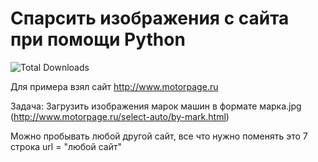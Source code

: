 # Спарсить изображения с сайта при помощи Python

![Total Downloads](https://img.shields.io/github/downloads/foxhands/parse_img_python/total)

Для примера взял сайт http://www.motorpage.ru

Задача: Загрузить изображения марок машин в формате марка.jpg 
(http://www.motorpage.ru/select-auto/by-mark.html)

Можно пробывать любой другой сайт, все что нужно поменять это
7 строка url = "любой сайт"
